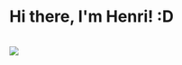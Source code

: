 # Hi there, I'm Henri! :D

<br>
<a href="">
<img align="center" src="https://github-readme-stats.vercel.app/api/top-langs/?username=henrilima-company&layout=compact&heigt=&theme=dark">
</a>
